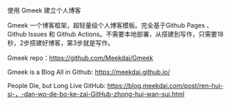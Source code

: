 使用 Gmeek 建立个人博客

Gmeek 一个博客框架，超轻量级个人博客模板。完全基于Github Pages 、 Github Issues 和 Github Actions。不需要本地部署，从搭建到写作，只需要18秒，2步搭建好博客，第3步就是写作。

Gmeek repo：https://github.com/Meekdai/Gmeek

Gmeek is a Blog All in Github: https://meekdai.github.io/

People Die, but Long Live GitHub: 
https://blog.meekdai.com/post/ren-hui-si-，-dan-wo-de-bo-ke-zai-GitHub-zhong-hui-wan-sui.html